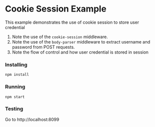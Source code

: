 # Cookie Session Example
This example demonstrates the use of cookie session to store user credential 

1. Note the use of the `cookie-session` middleware.
2. Note the use of the `body-parser` middleware to extract username and password from POST requests.
3. Note the flow of control and how user credential is stored in session

### Installing
```
npm install
```
### Running
```
npm start
```
### Testing
Go to http://localhost:8099

